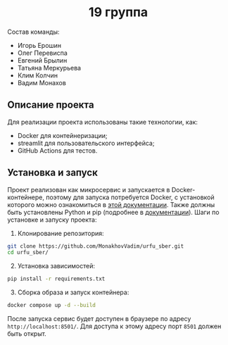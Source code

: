 <div align="center">
  
# 19 группа
  
</div>
  
Состав команды:  
 - Игорь Ерошин
 - Олег Перевиспа
 - Евгений Брылин
 - Татьяна Меркурьева
 - Клим Колчин
 - Вадим Монахов

 ## Описание проекта
Для реализации проекта использованы такие технологии, как:
- Docker для контейнеризации;
- streamlit для пользовательского интерфейса;
- GitHub Actions для тестов.

## Установка и запуск

Проект реализован как микросервис и запускается в Docker-контейнере, поэтому для запуска потребуется Docker, с установкой которого можно ознакомиться в [этой документации](https://docs.docker.com/). Также должны быть установлены Python и pip (подробнее в [документации](https://docs.python.org/3/)).
Шаги по установке и запуску проекта: 
1. Клонирование репозитория: 
```bash
git clone https://github.com/MonakhovVadim/urfu_sber.git
cd urfu_sber/
``` 
2. Установка зависимостей: 
```bash
pip install -r requirements.txt
```
3. Сборка образа и запуск контейнера: 
```bash
docker compose up -d --build
```

После запуска сервис будет доступен в браузере по адресу ```http://localhost:8501/```. Для доступа к этому адресу порт ```8501``` должен быть открыт.
  